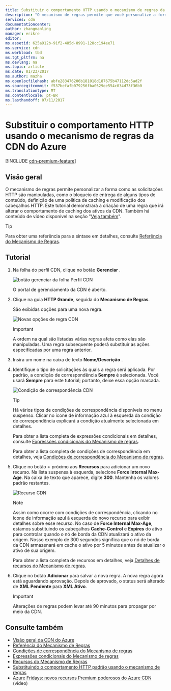 ```yaml
---
title: Substituir o comportamento HTTP usando o mecanismo de regras da CDN do Azure | Microsoft Docs
description: "O mecanismo de regras permite que você personalize a forma como as solicitações HTTP são manipuladas pela CDN do Azure, como o bloqueio da entrega de certos tipos de conteúdo, definição de uma política de cache e modificação dos cabeçalhos HTTP."
services: cdn
documentationcenter: 
author: zhangmanling
manager: erikre
editor: 
ms.assetid: 625a912b-91f2-485d-8991-128cc194ee71
ms.service: cdn
ms.workload: tbd
ms.tgt_pltfrm: na
ms.devlang: na
ms.topic: article
ms.date: 01/23/2017
ms.author: mazha
ms.openlocfilehash: abfe283476206b181018d187675b47112dc5ad2f
ms.sourcegitcommit: f537befafb079256fba0529ee554c034d73f36b0
ms.translationtype: MT
ms.contentlocale: pt-BR
ms.lasthandoff: 07/11/2017
---
```

# <a name="override-http-behavior-using-the-azure-cdn-rules-engine"></a>Substituir o comportamento HTTP usando o mecanismo de regras da CDN do Azure
[!INCLUDE [cdn-premium-feature](../../includes/cdn-premium-feature.md)]

## <a name="overview"></a>Visão geral
O mecanismo de regras permite personalizar a forma como as solicitações HTTP são manipuladas, como o bloqueio de entrega de alguns tipos de conteúdo, definição de uma política de caching e modificação dos cabeçalhos HTTP.  Este tutorial demonstrará a criação de uma regra que irá alterar o comportamento de caching dos ativos da CDN.  Também há conteúdo de vídeo disponível na seção "[Veja também](#see-also)".

   > [!TIP] 
   > Para obter uma referência para a sintaxe em detalhes, consulte [Referência do Mecanismo de Regras](cdn-rules-engine-reference.md).
   > 


## <a name="tutorial"></a>Tutorial
1. Na folha do perfil CDN, clique no botão **Gerenciar** .
   
    ![botão gerenciar da folha Perfil CDN](./media/cdn-rules-engine/cdn-manage-btn.png)
   
    O portal de gerenciamento da CDN é aberto.
2. Clique na guia **HTTP Grande**, seguida do **Mecanismo de Regras**.
   
    São exibidas opções para uma nova regra.
   
    ![Novas opções de regra CDN](./media/cdn-rules-engine/cdn-new-rule.png)
   
   > [!IMPORTANT]
   > A ordem na qual são listadas várias regras afeta como elas são manipuladas. Uma regra subsequente poderá substituir as ações especificadas por uma regra anterior.
   > 
   > 
3. Insira um nome na caixa de texto **Nome/Descrição** .
4. Identifique o tipo de solicitações às quais a regra será aplicada.  Por padrão, a condição de correspondência **Sempre** é selecionada.  Você usará **Sempre** para este tutorial; portanto, deixe essa opção marcada.
   
   ![Condição de correspondência CDN](./media/cdn-rules-engine/cdn-request-type.png)
   
   > [!TIP]
   > Há vários tipos de condições de correspondência disponíveis no menu suspenso.  Clicar no ícone de informação azul à esquerda da condição de correspondência explicará a condição atualmente selecionada em detalhes.
   > 
   >  Para obter a lista completa de expressões condicionais em detalhes, consulte [Expressões condicionais do Mecanismo de regras](cdn-rules-engine-reference-match-conditions.md).
   >  
   > Para obter a lista completa de condições de correspondência em detalhes, veja [Condições de correspondência do Mecanismo de regras](cdn-rules-engine-reference-match-conditions.md).
   > 
   > 
5. Clique no botão **+** próximo aos **Recursos** para adicionar um novo recurso.  Na lista suspensa à esquerda, selecione **Force Internal Max-Age**.  Na caixa de texto que aparece, digite **300**.  Mantenha os valores padrão restantes.
   
   ![Recurso CDN](./media/cdn-rules-engine/cdn-new-feature.png)
   
   > [!NOTE]
   > Assim como ocorre com condições de correspondência, clicando no ícone de informação azul à esquerda do novo recurso para exibir detalhes sobre esse recurso.  No caso de **Force Internal Max-Age**, estamos substituindo os cabeçalhos **Cache-Control** e **Expires** do ativo para controlar quando o nó de borda da CDN atualizará o ativo da origem.  Nosso exemplo de 300 segundos significa que o nó de borda da CDN armazenará em cache o ativo por 5 minutos antes de atualizar o ativo de sua origem.
   > 
   > Para obter a lista completa de recursos em detalhes, veja [Detalhes de recursos do Mecanismo de regras](cdn-rules-engine-reference-features.md).
   > 
   > 
6. Clique no botão **Adicionar** para salvar a nova regra.  A nova regra agora está aguardando aprovação. Depois de aprovado, o status será alterado de **XML Pendente** para **XML Ativo**.
   
   > [!IMPORTANT]
   > Alterações de regras podem levar até 90 minutos para propagar por meio da CDN.
   > 
   > 

## <a name="see-also"></a>Consulte também
* [Visão geral da CDN do Azure](cdn-overview.md)
* [Referência do Mecanismo de Regras](cdn-rules-engine-reference.md)
* [Condições de correspondência do Mecanismo de regras](cdn-rules-engine-reference-match-conditions.md)
* [Expressões condicionais do Mecanismo de regras](cdn-rules-engine-reference-conditional-expressions.md)
* [Recursos do Mecanismo de Regras](cdn-rules-engine-reference-features.md)
* [Substituindo o comportamento HTTP padrão usando o mecanismo de regras](cdn-rules-engine.md)
* [Azure Fridays: novos recursos Premium poderosos do Azure CDN](https://azure.microsoft.com/documentation/videos/azure-cdns-powerful-new-premium-features/) (vídeo)